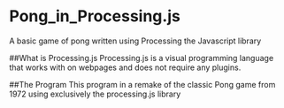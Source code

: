 # Pong_in_Processing.js
A basic game of pong written using Processing the Javascript library

##What is Processing.js
Processing.js is a visual programming language that works with on webpages and does not require any plugins.

##The Program
This program in a remake of the classic Pong game from 1972 using exclusively the processing.js library


